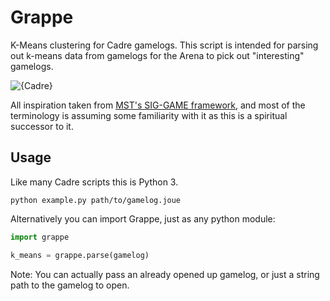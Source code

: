 # Grappe
K-Means clustering for Cadre gamelogs. This script is intended for parsing out k-means data from gamelogs for the Arena to pick out "interesting" gamelogs.

![{Cadre}](http://i.imgur.com/17wwI3f.png)

All inspiration taken from [MST's SIG-GAME framework](https://github.com/siggame), and most of the terminology is assuming some familiarity with it as this is a spiritual successor to it.

## Usage

Like many Cadre scripts this is Python 3.

`
python example.py path/to/gamelog.joue
`

Alternatively you can import Grappe, just as any python module:

```python
import grappe

k_means = grappe.parse(gamelog)
```

Note: You can actually pass an already opened up gamelog, or just a string path to the gamelog to open.
